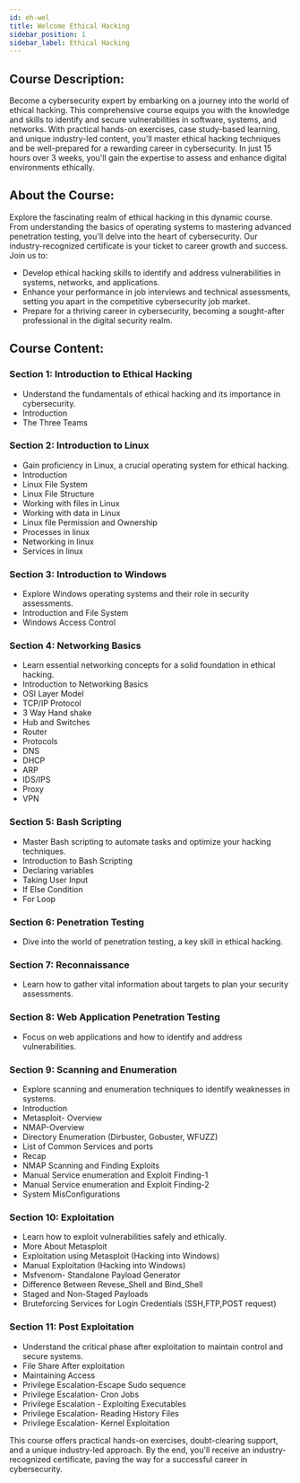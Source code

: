 ```yaml
---
id: eh-wel
title: Welcome Ethical Hacking
sidebar_position: 1
sidebar_label: Ethical Hacking
---
```



## Course Description:

Become a cybersecurity expert by embarking on a journey into the world of ethical hacking. This comprehensive course equips you with the knowledge and skills to identify and secure vulnerabilities in software, systems, and networks. With practical hands-on exercises, case study-based learning, and unique industry-led content, you'll master ethical hacking techniques and be well-prepared for a rewarding career in cybersecurity. In just 15 hours over 3 weeks, you'll gain the expertise to assess and enhance digital environments ethically. 

## About the Course:

Explore the fascinating realm of ethical hacking in this dynamic course. From understanding the basics of operating systems to mastering advanced penetration testing, you'll delve into the heart of cybersecurity. Our industry-recognized certificate is your ticket to career growth and success. Join us to:

- Develop ethical hacking skills to identify and address vulnerabilities in systems, networks, and applications.
- Enhance your performance in job interviews and technical assessments, setting you apart in the competitive cybersecurity job market.
- Prepare for a thriving career in cybersecurity, becoming a sought-after professional in the digital security realm.

## Course Content:

### Section 1: Introduction to Ethical Hacking

- Understand the fundamentals of ethical hacking and its importance in cybersecurity.
- Introduction
- The Three Teams

### Section 2: Introduction to Linux

- Gain proficiency in Linux, a crucial operating system for ethical hacking.
- Introduction
- Linux File System
- Linux File Structure
- Working with files in Linux
- Working with data in Linux
- Linux file Permission and Ownership
- Processes in linux
- Networking in linux
- Services in linux

### Section 3: Introduction to Windows
- Explore Windows operating systems and their role in security assessments.
- Introduction and File System
- Windows Access Control

### Section 4: Networking Basics
- Learn essential networking concepts for a solid foundation in ethical hacking.
- Introduction to Networking Basics
- OSI Layer Model
- TCP/IP Protocol
- 3 Way Hand shake
- Hub and Switches
- Router
- Protocols
- DNS
- DHCP
- ARP
- IDS/IPS
- Proxy
- VPN

### Section 5: Bash Scripting
- Master Bash scripting to automate tasks and optimize your hacking techniques.
- Introduction to Bash Scripting
- Declaring variables
- Taking User Input
- If Else Condition
- For Loop

### Section 6: Penetration Testing
- Dive into the world of penetration testing, a key skill in ethical hacking.

### Section 7: Reconnaissance
- Learn how to gather vital information about targets to plan your security assessments.

### Section 8: Web Application Penetration Testing
- Focus on web applications and how to identify and address vulnerabilities.

### Section 9: Scanning and Enumeration
- Explore scanning and enumeration techniques to identify weaknesses in systems.
- Introduction
- Metasploit- Overview
- NMAP-Overview
- Directory Enumeration (Dirbuster, Gobuster, WFUZZ)
- List of Common Services and ports
- Recap
- NMAP Scanning and Finding Exploits
- Manual Service enumeration and Exploit Finding-1
- Manual Service enumeration and Exploit Finding-2
- System MisConfigurations

### Section 10: Exploitation

- Learn how to exploit vulnerabilities safely and ethically.
- More About Metasploit
- Exploitation using Metasploit (Hacking into Windows)
- Manual Exploitation (Hacking into Windows)
- Msfvenom- Standalone Payload Generator
- Difference Between Revese_Shell and Bind_Shell
- Staged and Non-Staged Payloads
- Bruteforcing Services for Login Credentials (SSH,FTP,POST request)

### Section 11: Post Exploitation

- Understand the critical phase after exploitation to maintain control and secure systems.
- File Share After exploitation
- Maintaining Access
- Privilege Escalation-Escape Sudo sequence
- Privilege Escalation- Cron Jobs
- Privilege Escalation - Exploiting Executables
- Privilege Escalation- Reading History Files
- Privilege Escalation- Kernel Exploitation

This course offers practical hands-on exercises, doubt-clearing support, and a unique industry-led approach. By the end, you'll receive an industry-recognized certificate, paving the way for a successful career in cybersecurity.


